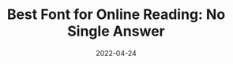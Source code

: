 ---
date: 2022-04-24
draft: true
permalink: false
publisher: nngroup
tags:
  - studies
  - fonts
  - typography
  - readability
target_url: https://www.nngroup.com/articles/best-font-for-online-reading/
title: "Best Font for Online Reading: No Single Answer"
---